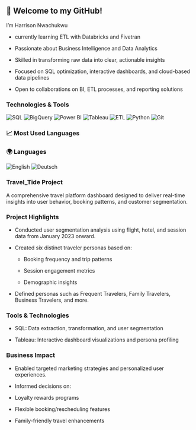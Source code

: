 ## 👋 Welcome to my GitHub!
I’m Harrison Nwachukwu
- currently learning ETL with Databricks and Fivetran
- Passionate about Business Intelligence and Data Analytics

- Skilled in transforming raw data into clear, actionable insights

- Focused on SQL optimization, interactive dashboards, and cloud-based data pipelines

- Open to collaborations on BI, ETL processes, and reporting solutions
### 
### Technologies & Tools
![SQL](https://img.shields.io/badge/SQL-336791?style=flat&logo=postgresql&logoColor=white)
![BigQuery](https://img.shields.io/badge/BigQuery-4285F4?style=flat&logo=googlecloud&logoColor=white)
![Power BI](https://img.shields.io/badge/PowerBI-F2C811?style=flat&logo=powerbi&logoColor=black)
![Tableau](https://img.shields.io/badge/Tableau-E97627?style=flat&logo=tableau&logoColor=white)
![ETL](https://img.shields.io/badge/ETL-FF6F00?style=flat&logo=dataiku&logoColor=white)
![Python](https://img.shields.io/badge/Python-3776AB?style=flat&logo=python&logoColor=white)
![Git](https://img.shields.io/badge/Git-F05032?style=flat&logo=git&logoColor=white)
### :chart_with_upwards_trend: Most Used Languages

### :earth_africa: Languages
![English](https://img.shields.io/badge/English-Fluent-blue?style=flat)
![Deutsch](https://img.shields.io/badge/Deutsch-B1-yellow?style=flat)
### Travel_Tide Project
A comprehensive travel platform dashboard designed to deliver real-time insights into user behavior, booking patterns, and customer segmentation.

### Project Highlights
- Conducted user segmentation analysis using flight, hotel, and session data from January 2023 onward.

- Created six distinct traveler personas based on:

  - Booking frequency and trip patterns

  - Session engagement metrics

  - Demographic insights

- Defined personas such as Frequent Travelers, Family Travelers, Business Travelers, and more.

 ### Tools & Technologies
- SQL: Data extraction, transformation, and user segmentation

- Tableau: Interactive dashboard visualizations and persona profiling

 ### Business Impact
- Enabled targeted marketing strategies and personalized user experiences.

- Informed decisions on:

- Loyalty rewards programs

- Flexible booking/rescheduling features

- Family-friendly travel enhancements

